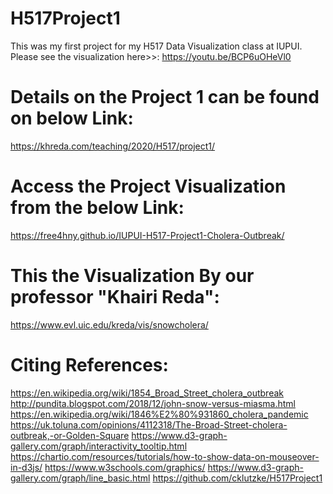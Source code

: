 # H517Project1
This was my first project for my H517 Data Visualization class at IUPUI. Please see the visualization here>>:
https://youtu.be/BCP6uOHeVl0

Details on the Project 1 can be found on below Link:
============================================
https://khreda.com/teaching/2020/H517/project1/


Access the Project Visualization from the below Link:
====================================================
https://free4hny.github.io/IUPUI-H517-Project1-Cholera-Outbreak/

This the Visualization By our professor "Khairi Reda":
=======================================================
https://www.evl.uic.edu/kreda/vis/snowcholera/

Citing References:
===================================================
https://en.wikipedia.org/wiki/1854_Broad_Street_cholera_outbreak
http://pundita.blogspot.com/2018/12/john-snow-versus-miasma.html
https://en.wikipedia.org/wiki/1846%E2%80%931860_cholera_pandemic
https://uk.toluna.com/opinions/4112318/The-Broad-Street-cholera-outbreak,-or-Golden-Square
https://www.d3-graph-gallery.com/graph/interactivity_tooltip.html
https://chartio.com/resources/tutorials/how-to-show-data-on-mouseover-in-d3js/
https://www.w3schools.com/graphics/
https://www.d3-graph-gallery.com/graph/line_basic.html
https://github.com/cklutzke/H517Project1
